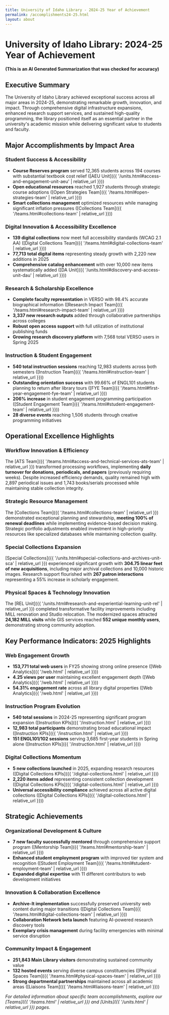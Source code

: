 ```yaml
---
title: University of Idaho Library - 2024-25 Year of Achievement
permalink: /accomplishments24-25.html
layout: about
---
```


# University of Idaho Library: 2024-25 Year of Achievement

**(This is an AI Generated Summarization that was checked for accuracy)**

## Executive Summary

The University of Idaho Library achieved exceptional success across all major areas in 2024-25, demonstrating remarkable growth, innovation, and impact. Through comprehensive digital infrastructure expansions, enhanced research support services, and sustained high-quality programming, the library positioned itself as an essential partner in the university's academic mission while delivering significant value to students and faculty.

## Major Accomplishments by Impact Area

### Student Success & Accessibility
- **Course Reserves program** served 12,365 students across 194 courses with substantial textbook cost relief ([AEU Unit]({{ '/units.html#access-and-engagement-unit-aeu' | relative_url }}))
- **Open educational resources** reached 1,927 students through strategic course adoptions ([Open Strategies Team]({{ '/teams.html#open-strategies-team' | relative_url }}))
- **Smart collections management** optimized resources while managing significant inflation pressures ([Collections Team]({{ '/teams.html#collections-team' | relative_url }}))

### Digital Innovation & Accessibility Excellence
- **139 digital collections** now meet full accessibility standards (WCAG 2.1 AA) ([Digital Collections Team]({{ '/teams.html#digital-collections-team' | relative_url }}))
- **77,713 total digital items** representing steady growth with 2,220 new additions in 2025
- **Comprehensive catalog enhancement** with over 10,000 new items systematically added ([DA Unit]({{ '/units.html#discovery-and-access-unit-dau' | relative_url }}))

### Research & Scholarship Excellence
- **Complete faculty representation** in VERSO with 98.4% accurate biographical information ([Research Impact Team]({{ '/teams.html#research-impact-team' | relative_url }}))
- **3,337 new research outputs** added through collaborative partnerships across colleges
- **Robust open access support** with full utilization of institutional publishing funds
- **Growing research discovery platform** with 7,568 total VERSO users in Spring 2025

### Instruction & Student Engagement
- **540 total instruction sessions** reaching 12,983 students across both semesters ([Instruction Team]({{ '/teams.html#instruction-team' | relative_url }}))
- **Outstanding orientation success** with 99.66% of ENGL101 students planning to return after library tours ([FYE Team]({{ '/teams.html#first-year-engagement-fye-team' | relative_url }}))
- **206% increase** in student engagement programming participation ([Student Engagement Team]({{ '/teams.html#student-engagement-team' | relative_url }}))
- **28 diverse events** reaching 1,506 students through creative programming initiatives

## Operational Excellence Highlights

### Workflow Innovation & Efficiency
The [ATS Team]({{ '/teams.html#access-and-technical-services-ats-team' | relative_url }}) transformed processing workflows, implementing **daily turnover for donations, periodicals, and papers** (previously requiring weeks). Despite increased efficiency demands, quality remained high with 2,897 periodical issues and 1,743 books/serials processed while maintaining stable collection integrity.

### Strategic Resource Management
The [Collections Team]({{ '/teams.html#collections-team' | relative_url }}) demonstrated exceptional planning and stewardship, **meeting 100% of renewal deadlines** while implementing evidence-based decision making. Strategic portfolio adjustments enabled investment in high-priority resources like specialized databases while maintaining collection quality.

### Special Collections Expansion
[Special Collections]({{ '/units.html#special-collections-and-archives-unit-sca' | relative_url }}) experienced significant growth with **304.75 linear feet of new acquisitions**, including major archival collections and 10,000 historic images. Research support flourished with **267 patron interactions** representing a 55% increase in scholarly engagement.

### Physical Spaces & Technology Innovation
The [REL Unit]({{ '/units.html#research-and-experiential-learning-unit-rel' | relative_url }}) completed transformative facility improvements including MILL renovation and Studio relocation. The modernized spaces attracted **24,182 MILL visits** while GIS services reached **552 unique monthly users**, demonstrating strong community adoption.

## Key Performance Indicators: 2025 Highlights

### Web Engagement Growth
- **153,771 total web users** in FY25 showing strong online presence ([Web Analytics]({{ '/web.html' | relative_url }}))
- **4.25 views per user** maintaining excellent engagement depth ([Web Analytics]({{ '/web.html' | relative_url }}))
- **54.31% engagement rate** across all library digital properties ([Web Analytics]({{ '/web.html' | relative_url }}))

### Instruction Program Evolution  
- **540 total sessions** in 2024-25 representing significant program expansion ([Instruction KPIs]({{ '/instruction.html' | relative_url }}))
- **12,983 total participants** demonstrating broad educational impact ([Instruction KPIs]({{ '/instruction.html' | relative_url }}))
- **151 ENGL101/102 sessions** serving 3,685 first-year students in Spring alone ([Instruction KPIs]({{ '/instruction.html' | relative_url }}))

### Digital Collections Momentum
- **5 new collections launched** in 2025, expanding research resources ([Digital Collections KPIs]({{ '/digital-collections.html' | relative_url }}))
- **2,220 items added** representing consistent collection development ([Digital Collections KPIs]({{ '/digital-collections.html' | relative_url }}))
- **Universal accessibility compliance** achieved across all active digital collections ([Digital Collections KPIs]({{ '/digital-collections.html' | relative_url }}))

## Strategic Achievements

### Organizational Development & Culture
- **7 new faculty successfully mentored** through comprehensive support program ([Mentorship Team]({{ '/teams.html#mentorship-team' | relative_url }}))
- **Enhanced student employment program** with improved tier system and recognition ([Student Employment Team]({{ '/teams.html#student-employment-team' | relative_url }}))
- **Expanded digital expertise** with 11 different contributors to web development initiatives

### Innovation & Collaboration Excellence
- **Archive-It implementation** successfully preserved university web content during major transitions ([Digital Collections Team]({{ '/teams.html#digital-collections-team' | relative_url }}))
- **Collaboration Network beta launch** featuring AI-powered research discovery tools
- **Exemplary crisis management** during facility emergencies with minimal service disruption

### Community Impact & Engagement
- **251,843 Main Library visitors** demonstrating sustained community value
- **132 hosted events** serving diverse campus constituencies ([Physical Spaces Team]({{ '/teams.html#physical-spaces-team' | relative_url }}))
- **Strong departmental partnerships** maintained across all academic areas ([Liaisons Team]({{ '/teams.html#liaisons-team' | relative_url }}))



*For detailed information about specific team accomplishments, explore our [Teams]({{ '/teams.html' | relative_url }}) and [Units]({{ '/units.html' | relative_url }}) pages.*